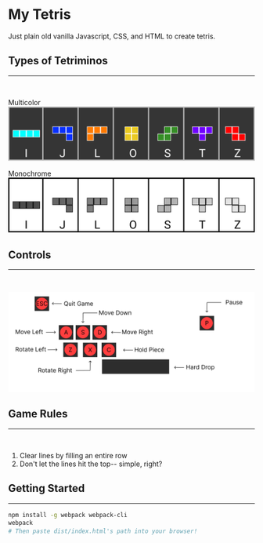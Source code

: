 # My Tetris

Just plain old vanilla Javascript, CSS, and HTML to create tetris. 

## Types of Tetriminos
---
</br>

Multicolor
![tetriminos](./assets/Tetriminos.png)

Monochrome
![tetriminos-monocolor](./assets/Tetriminos-mono.png)

## Controls
---
</br>

![tetris-controls](./assets/Tetris-Controls.png)

## Game Rules
---
</br>

1. Clear lines by filling an entire row
2. Don't let the lines hit the top-- simple, right?

## Getting Started
---
```bash
npm install -g webpack webpack-cli
webpack
# Then paste dist/index.html's path into your browser!
```
</br>

